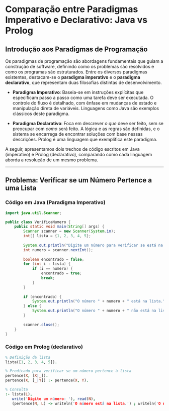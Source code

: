 ﻿

# Comparação entre Paradigmas Imperativo e Declarativo: Java vs Prolog

## Introdução aos Paradigmas de Programação

Os paradigmas de programação são abordagens fundamentais que guiam a construção de software, definindo como os problemas são resolvidos e como os programas são estruturados. Entre os diversos paradigmas existentes, destacam-se o **paradigma imperativo** e o **paradigma declarativo**, que representam duas filosofias distintas de desenvolvimento.

- **Paradigma Imperativo**: Baseia-se em instruções explícitas que especificam passo a passo como uma tarefa deve ser executada. O controle do fluxo é detalhado, com ênfase em mudanças de estado e manipulação direta de variáveis. Linguagens como Java são exemplos clássicos deste paradigma.
  
- **Paradigma Declarativo**: Foca em descrever *o que* deve ser feito, sem se preocupar com *como* será feito. A lógica e as regras são definidas, e o sistema se encarrega de encontrar soluções com base nessas descrições. Prolog é uma linguagem que exemplifica este paradigma.

A seguir, apresentamos dois trechos de código escritos em Java (imperativo) e Prolog (declarativo), comparando como cada linguagem aborda a resolução de um mesmo problema.

---

## Problema: Verificar se um Número Pertence a uma Lista

### Código em Java (Paradigma Imperativo)

```java
import java.util.Scanner;

public class VerificaNumero {
    public static void main(String[] args) {
        Scanner scanner = new Scanner(System.in);
        int[] lista = {1, 2, 3, 4, 5};
        
        System.out.println("Digite um número para verificar se está na lista:");
        int numero = scanner.nextInt();
        
        boolean encontrado = false;
        for (int i : lista) {
            if (i == numero) {
                encontrado = true;
                break;
            }
        }
        
        if (encontrado) {
            System.out.println("O número " + numero + " está na lista.");
        } else {
            System.out.println("O número " + numero + " não está na lista.");
        }
        
        scanner.close();
    }
}
```

### Código em Prolog (declarativo)
```Prolog
% Definição da lista
lista([1, 2, 3, 4, 5]).

% Predicado para verificar se um número pertence à lista
pertence(X, [X|_]).
pertence(X, [_|Y]) :- pertence(X, Y).

% Consulta
:- lista(L),
   write('Digite um número: '), read(N),
   (pertence(N, L) -> writeln('O número está na lista.') ; writeln('O número não está na lista.')).
